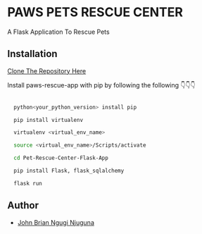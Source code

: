 
# PAWS PETS RESCUE CENTER

A Flask Application To Rescue Pets


## Installation
[Clone The Repository Here ](https://github.com/Njuguna-JohnBrian/Pet-Rescue-Center-Flask-App.git)

Install paws-rescue-app with pip by following the following 👇👇👇

```bash
 
  python<your_python_version> install pip

  pip install virtualenv

  virtualenv <virtual_env_name>

  source <virtual_env_name>/Scripts/activate

  cd Pet-Rescue-Center-Flask-App 

  pip install Flask, flask_sqlalchemy

  flask run 
```
    
## Author

- [John Brian Ngugi Njuguna](https://github.com/Njuguna-JohnBrian)

